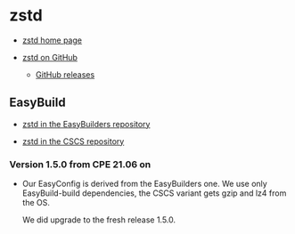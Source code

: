 # zstd

  * [zstd home page](https://facebook.github.io/zstd)

  * [zstd on GitHub](https://github.com/facebook/zstd)

      * [GitHub releases](https://github.com/facebook/zstd/releases/)

## EasyBuild

  * [zstd in the EasyBuilders repository](https://github.com/easybuilders/easybuild-easyconfigs/tree/main/easybuild/easyconfigs/z/zstd)

  * [zstd in the CSCS repository](https://github.com/eth-cscs/production/tree/master/easybuild/easyconfigs/z/zstd)

### Version 1.5.0 from CPE 21.06 on

  * Our EasyConfig is derived from the EasyBuilders one. We use only EasyBuild-build
    dependencies, the CSCS variant gets gzip and lz4 from the OS.

    We did upgrade to the fresh release 1.5.0.
